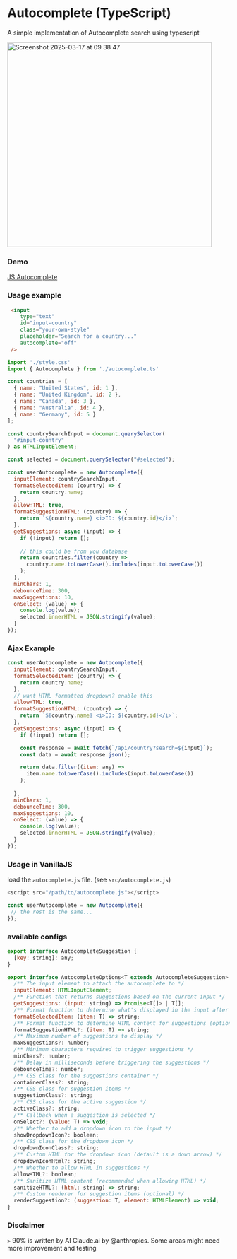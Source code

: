# Autocomplete (TypeScript)

A simple implementation of Autocomplete search using typescript

<img width="463" alt="Screenshot 2025-03-17 at 09 38 47" src="https://github.com/user-attachments/assets/3fcf1e88-b531-401c-be38-d00f24bda9aa" />


### Demo
[JS Autocomplete](https://stackblitz.com/edit/vitejs-vite-m4vk7eud)

### Usage example

```html
 <input 
    type="text" 
    id="input-country" 
    class="your-own-style"
    placeholder="Search for a country..."
    autocomplete="off"
 />
```

```javascript
import './style.css'
import { Autocomplete } from './autocomplete.ts'

const countries = [
  { name: "United States", id: 1 },
  { name: "United Kingdom", id: 2 },
  { name: "Canada", id: 3 },
  { name: "Australia", id: 4 },
  { name: "Germany", id: 5 }
];

const countrySearchInput = document.querySelector(
  "#input-country"
) as HTMLInputElement;

const selected = document.querySelector("#selected");

const userAutocomplete = new Autocomplete({
  inputElement: countrySearchInput,
  formatSelectedItem: (country) => {
    return country.name;
  },
  allowHTML: true,
  formatSuggestionHTML: (country) => {
    return `${country.name} <i>ID: ${country.id}</i>`;
  },
  getSuggestions: async (input) => {
    if (!input) return [];
    
    // this could be from you database
    return countries.filter(country => 
      country.name.toLowerCase().includes(input.toLowerCase())
    );
  },
  minChars: 1,
  debounceTime: 300,
  maxSuggestions: 10,
  onSelect: (value) => {
    console.log(value);
    selected.innerHTML = JSON.stringify(value);
  }
});
```

### Ajax Example
```javascript
const userAutocomplete = new Autocomplete({
  inputElement: countrySearchInput,
  formatSelectedItem: (country) => {
    return country.name;
  },
  // want HTML formatted dropdown? enable this
  allowHTML: true,
  formatSuggestionHTML: (country) => {
    return `${country.name} <i>ID: ${country.id}</i>`;
  },
  getSuggestions: async (input) => {
    if (!input) return [];

    const response = await fetch(`/api/country?search=${input}`);
    const data = await response.json();

    return data.filter((item: any) => 
      item.name.toLowerCase().includes(input.toLowerCase())
    );
   
  },
  minChars: 1,
  debounceTime: 300,
  maxSuggestions: 10,
  onSelect: (value) => {
    console.log(value);
    selected.innerHTML = JSON.stringify(value);
  }
});
```

### Usage in VanillaJS

load the ```autocomplete.js``` file. (see ```src/autocomplete.js```)

```javascript
<script src="/path/to/autocomplete.js"></script>
```

```javascript
const userAutocomplete = new Autocomplete({
 // the rest is the same...
});
```

### available configs
```javascript
export interface AutocompleteSuggestion {
  [key: string]: any;
}

export interface AutocompleteOptions<T extends AutocompleteSuggestion> {
  /** The input element to attach the autocomplete to */
  inputElement: HTMLInputElement;
  /** Function that returns suggestions based on the current input */
  getSuggestions: (input: string) => Promise<T[]> | T[];
  /** Format function to determine what's displayed in the input after selection */
  formatSelectedItem: (item: T) => string;
  /** Format function to determine HTML content for suggestions (optional) */
  formatSuggestionHTML?: (item: T) => string;
  /** Maximum number of suggestions to display */
  maxSuggestions?: number;
  /** Minimum characters required to trigger suggestions */
  minChars?: number;
  /** Delay in milliseconds before triggering the suggestions */
  debounceTime?: number;
  /** CSS class for the suggestions container */
  containerClass?: string;
  /** CSS class for suggestion items */
  suggestionClass?: string;
  /** CSS class for the active suggestion */
  activeClass?: string;
  /** Callback when a suggestion is selected */
  onSelect?: (value: T) => void;
  /** Whether to add a dropdown icon to the input */
  showDropdownIcon?: boolean;
  /** CSS class for the dropdown icon */
  dropdownIconClass?: string;
  /** Custom HTML for the dropdown icon (default is a down arrow) */
  dropdownIconHtml?: string;
  /** Whether to allow HTML in suggestions */
  allowHTML?: boolean;
  /** Sanitize HTML content (recommended when allowing HTML) */
  sanitizeHTML?: (html: string) => string;
  /** Custom renderer for suggestion items (optional) */
  renderSuggestion?: (suggestion: T, element: HTMLElement) => void;
}
```

### Disclaimer
```>``` 90% is written by AI Claude.ai by @anthropics. Some areas might need more improvement and testing

